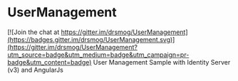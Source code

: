 # UserManagement

[![Join the chat at https://gitter.im/drsmog/UserManagement](https://badges.gitter.im/drsmog/UserManagement.svg)](https://gitter.im/drsmog/UserManagement?utm_source=badge&utm_medium=badge&utm_campaign=pr-badge&utm_content=badge)
User Management Sample with Identity Server (v3) and AngularJs
